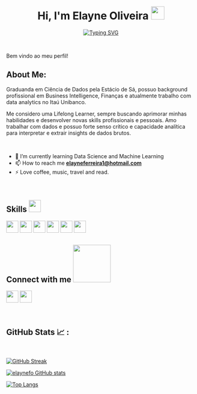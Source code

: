 <h1 align="center"><b>Hi, I'm Elayne Oliveira </b><img src="https://media.giphy.com/media/hvRJCLFzcasrR4ia7z/giphy.gif" width="35"></h1>

<p align="center">
  <a href="https://git.io/typing-svg"><img src="https://readme-typing-svg.demolab.com?font=Fira+Code&duration=4000&pause=1000&color=07FF00&center=true&vCenter=true&width=435&lines=Business+Intelligence;Data+Science;Data+Analytics;Back-End;Longlife+Learner" alt="Typing SVG" /></a>
</p>


<br>

Bem vindo ao meu perfil! 

  ## About Me:

Graduanda em Ciência de Dados pela Estácio de Sá, possuo background profissional em Business Intelligence, Finanças e atualmente trabalho com data analytics no Itaú Unibanco.

Me considero uma Lifelong Learner, sempre buscando aprimorar minhas habilidades e desenvolver novas skills profissionais e pessoais. 
Amo trabalhar com dados e possuo forte senso crítico e capacidade analítica para interpretar e extrair insights de dados brutos. 

<br>

- 🌱 I’m currently learning Data Science and Machine Learning
- 📫 How to reach me **elayneferreira1@hotmail.com**
- ⚡ Love coffee, music, travel and read.

<br>

<h2> Skills <img src = "https://media2.giphy.com/media/QssGEmpkyEOhBCb7e1/giphy.gif?cid=ecf05e47a0n3gi1bfqntqmob8g9aid1oyj2wr3ds3mg700bl&rid=giphy.gif" width = 32px> </h2>

<img width ='32px' src ='https://raw.githubusercontent.com/rahulbanerjee26/githubAboutMeGenerator/main/icons/python.svg' > <img width ='32px' src ='https://github.com/rahulbanerjee26/githubProfileReadmeGenerator/blob/main/icons/java.svg'> <img width ='32px' src ='https://github.com/rahulbanerjee26/githubProfileReadmeGenerator/blob/main/icons/javascript.svg'> <img width ='32px' src='https://github.com/rahulbanerjee26/githubProfileReadmeGenerator/blob/main/icons/github.svg'> <img width ='32px' src='https://github.com/rahulbanerjee26/githubProfileReadmeGenerator/blob/main/icons/html.svg'> <img width ='32px' src='https://github.com/rahulbanerjee26/githubProfileReadmeGenerator/blob/main/icons/css.svg'>

<h2> Connect with me <img src='https://raw.githubusercontent.com/ShahriarShafin/ShahriarShafin/main/Assets/handshake.gif' width="100px"> </h2>
<a href = 'https://www.linkedin.com/in/elayne-oliveira/'> <img width = '32px' align= 'center' src="https://raw.githubusercontent.com/rahulbanerjee26/githubAboutMeGenerator/main/icons/linked-in-alt.svg"/></a> 
<a href = 'https://www.github.com/elaynefo'> <img width = '32px' align= 'center' src="https://raw.githubusercontent.com/rahulbanerjee26/githubAboutMeGenerator/main/icons/github.svg"/></a>
  
<br>
<br>
  <br>
  
  ## GitHub Stats 📈 :

<br>

[![GitHub Streak](https://github-readme-streak-stats.herokuapp.com?user=elaynefo&theme=algolia&date_format=M%20j%5B%2C%20Y%5D)](https://git.io/streak-stats)

[![elaynefo GitHub stats](https://github-readme-stats.vercel.app/api?username=elaynefo&theme=algolia)](https://github.com/elaynefo/github-readme-stats) 

[![Top Langs](https://github-readme-stats.vercel.app/api/top-langs/?username=elaynefo&theme=algolia)](https://github.com/elaynefo/github-readme-stats)
<br></a>

